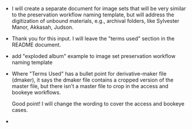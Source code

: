 
* I will create a separate document for image sets that will be very
  similar to the preservation workflow naming template, but will address
  the digitization of unbound materials, e.g., archival folders, like
  Sylvester Manor, Akkasah, Judson.

* Thank you for this input. I will leave the "terms used" section in the README document.

* add "exploded album" example to image set preservation workflow naming template

* Where "Terms Used" has a bullet point for derivative-maker file
  (dmaker), it says the dmaker file contains a cropped version of the
  master file, but there isn't a master file to crop in the access and
  bookeye workflows. 
  
  Good point! I will change the wording to cover the access and
  bookeye cases.

* 
